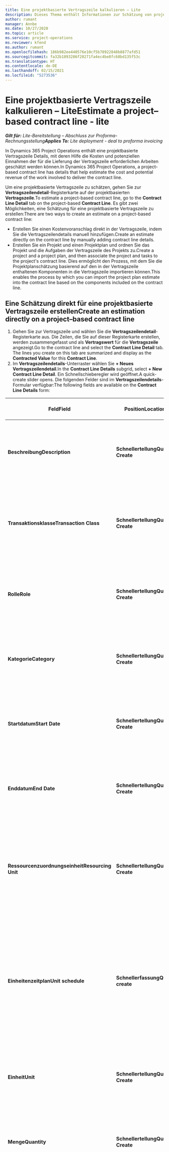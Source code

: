 ```yaml
---
title: Eine projektbasierte Vertragszeile kalkulieren – Lite
description: Dieses Thema enthält Informationen zur Schätzung von projektbasierten Vertragszeilen.
author: rumant
manager: Annbe
ms.date: 10/27/2020
ms.topic: article
ms.service: project-operations
ms.reviewer: kfend
ms.author: rumant
ms.openlocfilehash: 186b982ee440576e10cf5b78922848b8877afd51
ms.sourcegitcommit: fa32b1893286f20271fa4ec4be8fc68bd135f53c
ms.translationtype: HT
ms.contentlocale: de-DE
ms.lasthandoff: 02/15/2021
ms.locfileid: "5273536"
---
```

# <a name="estimate-a-projectbased-contract-line---lite"></a><span data-ttu-id="73de8-103">Eine projektbasierte Vertragszeile kalkulieren – Lite</span><span class="sxs-lookup"><span data-stu-id="73de8-103">Estimate a project–based contract line - lite</span></span>

<span data-ttu-id="73de8-104">_**Gilt für:** Lite-Bereitstellung – Abschluss zur Proforma-Rechnungsstellung_</span><span class="sxs-lookup"><span data-stu-id="73de8-104">_**Applies To:** Lite deployment - deal to proforma invoicing_</span></span>

<span data-ttu-id="73de8-105">In Dynamics 365 Project Operations enthält eine projektbasierte Vertragszeile Details, mit deren Hilfe die Kosten und potenziellen Einnahmen der für die Lieferung der Vertragszeile erforderlichen Arbeiten geschätzt werden können.</span><span class="sxs-lookup"><span data-stu-id="73de8-105">In Dynamics 365 Project Operations, a project-based contract line has details that help estimate the cost and potential revenue of the work involved to deliver the contract line.</span></span>

<span data-ttu-id="73de8-106">Um eine projektbasierte Vertragszeile zu schätzen, gehen Sie zur **Vertragszeilendetail**-Registerkarte auf der projektbasierten **Vertragszeile**.</span><span class="sxs-lookup"><span data-stu-id="73de8-106">To estimate a project-based contract line, go to the **Contract Line Detail** tab on the project-based **Contract Line**.</span></span>  <span data-ttu-id="73de8-107">Es gibt zwei Möglichkeiten, eine Schätzung für eine projektbasierte Vertragszeile zu erstellen:</span><span class="sxs-lookup"><span data-stu-id="73de8-107">There are two ways to create an estimate on a project-based contract line:</span></span>

   - <span data-ttu-id="73de8-108">Erstellen Sie einen Kostenvoranschlag direkt in der Vertragszeile, indem Sie die Vertragszeilendetails manuell hinzufügen.</span><span class="sxs-lookup"><span data-stu-id="73de8-108">Create an estimate directly on the contract line by manually adding contract line details.</span></span>
   - <span data-ttu-id="73de8-109">Erstellen Sie ein Projekt und einen Projektplan und ordnen Sie das Projekt und die Aufgaben der Vertragszeile des Projekts zu.</span><span class="sxs-lookup"><span data-stu-id="73de8-109">Create a project and a project plan, and then associate the project and tasks to the project's contract line.</span></span> <span data-ttu-id="73de8-110">Dies ermöglicht den Prozess, mit dem Sie die Projektplanschätzung basierend auf den in der Vertragszeile enthaltenen Komponenten in die Vertragszeile importieren können.</span><span class="sxs-lookup"><span data-stu-id="73de8-110">This enables the process by which you can import the project plan estimate into the contract line based on the components included on the contract line.</span></span>

## <a name="create-an-estimation-directly-on-a-projectbased-contract-line"></a><span data-ttu-id="73de8-111">Eine Schätzung direkt für eine projektbasierte Vertragszeile erstellen</span><span class="sxs-lookup"><span data-stu-id="73de8-111">Create an estimation directly on a project–based contract line</span></span>

1. <span data-ttu-id="73de8-112">Gehen Sie zur Vertragszeile und wählen Sie die **Vertragszeilendetail**-Registerkarte aus. Die Zeilen, die Sie auf dieser Registerkarte erstellen, werden zusammengefasst und als **Vertragswert** für die **Vertragszeile** angezeigt.</span><span class="sxs-lookup"><span data-stu-id="73de8-112">Go to the contract line and select the **Contract Line Detail** tab. The lines you create on this tab are summarized and display as the **Contracted Value** for this **Contract Line**.</span></span> 
2. <span data-ttu-id="73de8-113">Im **Vertragszeilendetails**-Unterraster wählen Sie **+ Neues Vertragszeilendetail**.</span><span class="sxs-lookup"><span data-stu-id="73de8-113">In the **Contract Line Details** subgrid, select **+ New Contract Line Detail**.</span></span> <span data-ttu-id="73de8-114">Ein Schnellschieberegler wird geöffnet.</span><span class="sxs-lookup"><span data-stu-id="73de8-114">A quick-create slider opens.</span></span> <span data-ttu-id="73de8-115">Die folgenden Felder sind im **Vertragszeilendetails**-Formular verfügbar:</span><span class="sxs-lookup"><span data-stu-id="73de8-115">The following fields are available on the **Contract Line Details** form:</span></span>

| <span data-ttu-id="73de8-116">Feld</span><span class="sxs-lookup"><span data-stu-id="73de8-116">Field</span></span> | <span data-ttu-id="73de8-117">Position</span><span class="sxs-lookup"><span data-stu-id="73de8-117">Location</span></span> | <span data-ttu-id="73de8-118">Beschreibung des Dataflows</span><span class="sxs-lookup"><span data-stu-id="73de8-118">Description</span></span> | <span data-ttu-id="73de8-119">Nachgelagerte Auswirkungen</span><span class="sxs-lookup"><span data-stu-id="73de8-119">Downstream impact</span></span> |
| --- | --- | --- | --- |
| <span data-ttu-id="73de8-120">**Beschreibung**</span><span class="sxs-lookup"><span data-stu-id="73de8-120">**Description**</span></span> | <span data-ttu-id="73de8-121">**Schnellertellung**</span><span class="sxs-lookup"><span data-stu-id="73de8-121">**Quick Create**</span></span> | <span data-ttu-id="73de8-122">Eine Beschreibung der bestimmten Schätzung.</span><span class="sxs-lookup"><span data-stu-id="73de8-122">A description of the specific estimate.</span></span> | <span data-ttu-id="73de8-123">In diesem Feld werden standardmäßig die zugehörigen Vertragszeilendetails für Kosten verwendet, die automatisch erstellt werden.</span><span class="sxs-lookup"><span data-stu-id="73de8-123">This field defaults to the related contract line detail for costs that are automatically created.</span></span> |
| <span data-ttu-id="73de8-124">**Transaktionsklasse**</span><span class="sxs-lookup"><span data-stu-id="73de8-124">**Transaction Class**</span></span> | <span data-ttu-id="73de8-125">**Schnellertellung**</span><span class="sxs-lookup"><span data-stu-id="73de8-125">**Quick Create**</span></span> | <span data-ttu-id="73de8-126">Diese Dropdown-Liste enthält eine Liste der Transaktionsklassen, die auf der **Allgemein**-Registerkarte der projektbasierten Vertragszeile enthalten sind.</span><span class="sxs-lookup"><span data-stu-id="73de8-126">This drop-down is a list of transaction classes included on the **General** tab of the project-based contract line.</span></span> | <span data-ttu-id="73de8-127">In diesem Feld werden standardmäßig die zugehörigen Vertragszeilendetails für Kosten verwendet, die automatisch erstellt werden.</span><span class="sxs-lookup"><span data-stu-id="73de8-127">This field defaults to the related contract line detail for costs that are automatically created.</span></span> |
| <span data-ttu-id="73de8-128">**Rolle**</span><span class="sxs-lookup"><span data-stu-id="73de8-128">**Role**</span></span> | <span data-ttu-id="73de8-129">**Schnellertellung**</span><span class="sxs-lookup"><span data-stu-id="73de8-129">**Quick Create**</span></span> | <span data-ttu-id="73de8-130">Die Rolle der Person, die diese Arbeit ausführt oder diese Kosten verursacht.</span><span class="sxs-lookup"><span data-stu-id="73de8-130">The role of the person who is performing this work or incurring this expense.</span></span> | <span data-ttu-id="73de8-131">In diesem Feld werden standardmäßig die zugehörigen Vertragszeilendetails für Kosten verwendet, die automatisch erstellt werden.</span><span class="sxs-lookup"><span data-stu-id="73de8-131">This field defaults to the related contract line detail for costs that are automatically created.</span></span> |
| <span data-ttu-id="73de8-132">**Kategorie**</span><span class="sxs-lookup"><span data-stu-id="73de8-132">**Category**</span></span> | <span data-ttu-id="73de8-133">**Schnellertellung**</span><span class="sxs-lookup"><span data-stu-id="73de8-133">**Quick Create**</span></span> | <span data-ttu-id="73de8-134">Die Kategorie der Arbeit oder Ausgabe.</span><span class="sxs-lookup"><span data-stu-id="73de8-134">The category of the work or expense.</span></span> | <span data-ttu-id="73de8-135">In diesem Feld werden standardmäßig die zugehörigen Vertragszeilendetails für Kosten verwendet, die automatisch erstellt werden.</span><span class="sxs-lookup"><span data-stu-id="73de8-135">This field defaults to the related contract line detail for costs that are automatically created.</span></span> |
| <span data-ttu-id="73de8-136">**Startdatum**</span><span class="sxs-lookup"><span data-stu-id="73de8-136">**Start Date**</span></span> | <span data-ttu-id="73de8-137">**Schnellertellung**</span><span class="sxs-lookup"><span data-stu-id="73de8-137">**Quick Create**</span></span> | <span data-ttu-id="73de8-138">Das Startdatum der Arbeit.</span><span class="sxs-lookup"><span data-stu-id="73de8-138">The start date of the work.</span></span> | <span data-ttu-id="73de8-139">In diesem Feld werden standardmäßig die zugehörigen Vertragszeilendetails für Kosten verwendet, die automatisch erstellt werden.</span><span class="sxs-lookup"><span data-stu-id="73de8-139">This field defaults to the related contract line detail for costs that are automatically created.</span></span> |
| <span data-ttu-id="73de8-140">**Enddatum**</span><span class="sxs-lookup"><span data-stu-id="73de8-140">**End Date**</span></span> | <span data-ttu-id="73de8-141">**Schnellertellung**</span><span class="sxs-lookup"><span data-stu-id="73de8-141">**Quick Create**</span></span> | <span data-ttu-id="73de8-142">Das Enddatum der Arbeit.</span><span class="sxs-lookup"><span data-stu-id="73de8-142">The end date of the work.</span></span> | <span data-ttu-id="73de8-143">In diesem Feld werden standardmäßig die zugehörigen Vertragszeilendetails für Kosten verwendet, die automatisch erstellt werden.</span><span class="sxs-lookup"><span data-stu-id="73de8-143">This field defaults to the related contract line detail for the cost that is automatically created.</span></span> |
| <span data-ttu-id="73de8-144">**Ressourcenzuordnungseinheit**</span><span class="sxs-lookup"><span data-stu-id="73de8-144">**Resourcing Unit**</span></span> | <span data-ttu-id="73de8-145">**Schnellertellung**</span><span class="sxs-lookup"><span data-stu-id="73de8-145">**Quick Create**</span></span> | <span data-ttu-id="73de8-146">Die Ressourceneinheit , die diese Kosten verursacht und die Ressource bereitstellt, um daran zu arbeiten.</span><span class="sxs-lookup"><span data-stu-id="73de8-146">The resourcing unit that incurs this cost and provies the resource to work on it.</span></span> | <span data-ttu-id="73de8-147">In diesem Feld werden standardmäßig die zugehörigen Vertragszeilendetails für Kosten verwendet, die automatisch erstellt werden.</span><span class="sxs-lookup"><span data-stu-id="73de8-147">This field defaults to the related contract line detail for costs that are automatically created.</span></span> <span data-ttu-id="73de8-148">Dieses Feld wird auch zum Abrufen von Einstandspreisen verwendet.</span><span class="sxs-lookup"><span data-stu-id="73de8-148">This field is also used in cost price retrieval.</span></span> |
| <span data-ttu-id="73de8-149">**Einheitenzeitplan**</span><span class="sxs-lookup"><span data-stu-id="73de8-149">**Unit schedule**</span></span> | <span data-ttu-id="73de8-150">**Schnellerfassung**</span><span class="sxs-lookup"><span data-stu-id="73de8-150">**Quick create**</span></span> | <span data-ttu-id="73de8-151">Die Einheitsgruppe der Arbeit oder des Aufwands.</span><span class="sxs-lookup"><span data-stu-id="73de8-151">The unit group of the work or expense.</span></span> <span data-ttu-id="73de8-152">Einheiten gehören zu einem Einheitenplan oder einer Gruppe von Einheiten.</span><span class="sxs-lookup"><span data-stu-id="73de8-152">Units belong to a unit schedule or a group of units.</span></span> <span data-ttu-id="73de8-153">Zum Beispiel *Meilen* und *Kilometer (km)* sind Einheiten, die zu einer Gruppe von Einheiten gehören, die die Entfernung beschreiben.</span><span class="sxs-lookup"><span data-stu-id="73de8-153">For example, *miles* and *kilometers (Kms)* are units that belong to a group of units that describe distance.</span></span> | <span data-ttu-id="73de8-154">In diesem Feld werden standardmäßig die zugehörigen Vertragszeilendetails für Kosten verwendet, die automatisch erstellt werden.</span><span class="sxs-lookup"><span data-stu-id="73de8-154">This field defaults to the related contract line detail for costs that are automatically created.</span></span> |
| <span data-ttu-id="73de8-155">**Einheit**</span><span class="sxs-lookup"><span data-stu-id="73de8-155">**Unit**</span></span> | <span data-ttu-id="73de8-156">**Schnellertellung**</span><span class="sxs-lookup"><span data-stu-id="73de8-156">**Quick Create**</span></span> | <span data-ttu-id="73de8-157">Die Einheit der Arbeit oder des Aufwands.</span><span class="sxs-lookup"><span data-stu-id="73de8-157">The unit of work or expense.</span></span> | <span data-ttu-id="73de8-158">In diesem Feld werden standardmäßig die zugehörigen Vertragszeilendetails für Kosten verwendet, die automatisch erstellt werden.</span><span class="sxs-lookup"><span data-stu-id="73de8-158">This field defaults to the related contract line detail for costs that are automatically created.</span></span> |
| <span data-ttu-id="73de8-159">**Menge**</span><span class="sxs-lookup"><span data-stu-id="73de8-159">**Quantity**</span></span> | <span data-ttu-id="73de8-160">**Schnellertellung**</span><span class="sxs-lookup"><span data-stu-id="73de8-160">**Quick Create**</span></span> | <span data-ttu-id="73de8-161">Die Menge der Arbeit oder des Aufwands.</span><span class="sxs-lookup"><span data-stu-id="73de8-161">The quantity of work or expense.</span></span> | <span data-ttu-id="73de8-162">In diesem Feld werden standardmäßig die zugehörigen Vertragszeilendetails für Kosten verwendet, die automatisch erstellt werden.</span><span class="sxs-lookup"><span data-stu-id="73de8-162">This field defaults to the related contract line detail for costs that are automatically created.</span></span> |
| <span data-ttu-id="73de8-163">**Einheitenpreis**</span><span class="sxs-lookup"><span data-stu-id="73de8-163">**Unit price**</span></span> | <span data-ttu-id="73de8-164">**Schnellertellung**</span><span class="sxs-lookup"><span data-stu-id="73de8-164">**Quick Create**</span></span> | <span data-ttu-id="73de8-165">Der Rechnungssatz der Rolle, die die Arbeit ausführt, oder der Verkaufspreis der Ausgabenkategorie.</span><span class="sxs-lookup"><span data-stu-id="73de8-165">The bill rate of the role that is performing the work or the sales price of the expense category.</span></span> <span data-ttu-id="73de8-166">Dieses Feld wird standardmäßig für die **Zeit** basierend auf der Kombination aus Rolle und Ressourceneinheit in der Projektpreisliste verwendet, die für das Startdatum gültig ist.</span><span class="sxs-lookup"><span data-stu-id="73de8-166">This field defaults for **Time** based on the role and resourcing unit combination on the project price list that is effective for the start date.</span></span> <span data-ttu-id="73de8-167">Für Ausgaben stammt die Standardeinstellung dieses Felds aus der Preiseinstellung für die Transaktionskategorie in der Projektpreisliste, die für das Startdatum gültig ist.</span><span class="sxs-lookup"><span data-stu-id="73de8-167">For expenses, this field's default is from the price setup for the transaction category in the project price list that is effective for the start date.</span></span> <span data-ttu-id="73de8-168">Wenn die Preisberechnungsmethode für die Transaktionskategorie nicht **Preis pro Einheit** ist, gibt es keine Standardeinstellung, und dieses Feld bleibt leer.</span><span class="sxs-lookup"><span data-stu-id="73de8-168">If the pricing method for the transaction category is not **price-per-unit**, there is no default, and this field is left blank.</span></span> | <span data-ttu-id="73de8-169">Der Kostensatz der Rolle, die die Arbeit ausführt, oder die Kosten pro Einheit der Ausgabenkategorie.</span><span class="sxs-lookup"><span data-stu-id="73de8-169">The cost rate of the role that is performing the work, or the cost per unit of the expense category.</span></span> <span data-ttu-id="73de8-170">Dieses Feld ist standardmäßig auf **Zeit basierend auf der Rolle** und die Kombination der Ressourceneinheiten in der Rollenpreislinie der Kostenpreisliste, die der Vertragseinheit zum Stichtag beigefügt ist, eingestellt.</span><span class="sxs-lookup"><span data-stu-id="73de8-170">This field defaults for **Time based on the role** and the resourcing unit combination on the role price line of the cost price list attached to the contracting unit effective for the start date.</span></span> <span data-ttu-id="73de8-171">Für Ausgaben basiert die Standardeinstellung dieses Felds auf der Kategoriepreiszeile der Einstandspreisliste, die der Vertragseinheit zugeordnet und für das Startdatum gültig ist.</span><span class="sxs-lookup"><span data-stu-id="73de8-171">For expenses, this field's default is based on the category price line of the cost price list attached to the contracting unit that is effective for the start date.</span></span> <span data-ttu-id="73de8-172">Wenn die Preisberechnungsmethode für die Transaktionskategorie nicht Preis pro Einheit ist, gibt es keine Standardeinstellung, und dieses Feld bleibt leer.</span><span class="sxs-lookup"><span data-stu-id="73de8-172">If the pricing method for the transaction category is not price-per-unit, there is no default and this field is left blank.</span></span> |
| <span data-ttu-id="73de8-173">**Geschätzte Steuer**</span><span class="sxs-lookup"><span data-stu-id="73de8-173">**Estimated Tax**</span></span> | <span data-ttu-id="73de8-174">**Schnellertellung**</span><span class="sxs-lookup"><span data-stu-id="73de8-174">**Quick Create**</span></span> | <span data-ttu-id="73de8-175">Die geschätzte Steuer für diese Arbeit oder Ausgabe, wie vom Benutzer eingegeben.</span><span class="sxs-lookup"><span data-stu-id="73de8-175">The estimated tax for this work or expense as input by the user.</span></span> | <span data-ttu-id="73de8-176">Die geschätzte Steuer für diese Arbeit oder Ausgabe, wie vom Benutzer eingegeben.</span><span class="sxs-lookup"><span data-stu-id="73de8-176">The estimated tax for this work or expense as input by the user.</span></span> |
| <span data-ttu-id="73de8-177">**Betrag**</span><span class="sxs-lookup"><span data-stu-id="73de8-177">**Amount**</span></span> | <span data-ttu-id="73de8-178">**Schnellertellung**</span><span class="sxs-lookup"><span data-stu-id="73de8-178">**Quick Create**</span></span> | <span data-ttu-id="73de8-179">Dieser Wert in diesem Feld kann vom Benutzer hinzugefügt werden, wenn die Felder **Menge** und **Preis** leer bleiben.</span><span class="sxs-lookup"><span data-stu-id="73de8-179">This value in this field can be added by the user if the **Quantity** and **Price** fields are left blank.</span></span> <span data-ttu-id="73de8-180">Wenn **Menge** und **Preis** gefüllt sind, ist das **Menge**-Feld schreibgeschützt und wird als **(Menge \* Stückpreis) + Steuern** berechnet.</span><span class="sxs-lookup"><span data-stu-id="73de8-180">If **Quantity** and **Price** are filled, the **Amount** field is read-only and is calculated as **(Quantity \* Unit price) + Tax**.</span></span> | &nbsp; |

## <a name="update-prices-on-contract-line-details"></a><span data-ttu-id="73de8-181">Aktualisieren Sie die Preise für Vertragsdetails</span><span class="sxs-lookup"><span data-stu-id="73de8-181">Update prices on contract line details</span></span>

<span data-ttu-id="73de8-182">Wenn Sie die Preise in der Projektpreisliste ändern, die dem Vertrag beigefügt ist, oder in der Kostenpreisliste der Vertragseinheit, können Sie die Preise in den einzelnen Vertragszeilendetails aktualisieren, um die Änderung widerzuspiegeln.</span><span class="sxs-lookup"><span data-stu-id="73de8-182">If you change prices on the project price list that is attached to the contract or the cost price list of the contracting unit, you can refresh the prices on the individual contract line details to reflect the change.</span></span> <span data-ttu-id="73de8-183">Wählen Sie auf der **Vertrag**-Seite **Neu berechnen** aus.</span><span class="sxs-lookup"><span data-stu-id="73de8-183">On the **Contract** page, select **Recalculate**.</span></span> <span data-ttu-id="73de8-184">Eine Warnung informiert Sie darüber, dass die Preise für alle Vertragszeilen in diesem Vertrag zurückgesetzt werden.</span><span class="sxs-lookup"><span data-stu-id="73de8-184">A warning opens to inform you that prices for all contract lines on this contract are reset.</span></span> <span data-ttu-id="73de8-185">Wählen Sie **Ja**, um die Preise sowohl für Verkaufs- als auch für Kostenvertragsdetails zu aktualisieren.</span><span class="sxs-lookup"><span data-stu-id="73de8-185">Select **Yes** to refresh prices for both sales and cost contract line details.</span></span>

## <a name="access-contract-line-details-for-cost"></a><span data-ttu-id="73de8-186">Greifen Sie auf die Kosten der Vertragszeile zu</span><span class="sxs-lookup"><span data-stu-id="73de8-186">Access contract line details for cost</span></span>

<span data-ttu-id="73de8-187">Auf der **Vertragszeilendetails**-Registerkarte wählen Sie eine Zeile im Raster aus, um Aktionen in der Symbolleiste des Unterrasters anzuzeigen.</span><span class="sxs-lookup"><span data-stu-id="73de8-187">On the **Contract Line Details** tab, select a row in the grid to display actions on the toolbar of the subgrid.</span></span> <span data-ttu-id="73de8-188">Die erste Aktion in der Symbolleiste des Unterrasters ist **Kostendetail öffnen**.</span><span class="sxs-lookup"><span data-stu-id="73de8-188">The first action on the subgrid tool bar is **Open Cost Detail**.</span></span> <span data-ttu-id="73de8-189">Wählen Sie **Kostendetail öffnen** aus, um den entsprechenden Kostensatz und den entsprechenden Betrag für diese Vertragszeilendetails anzuzeigen.</span><span class="sxs-lookup"><span data-stu-id="73de8-189">To see the related cost rate and amount for this contract line detail, select **Open Cost Detail**.</span></span> 

> [!NOTE]
> <span data-ttu-id="73de8-190">Durch das Ändern des Ressourcenzuordnungsunternehmen, der Ressourceneinheit, der Menge, der Daten, der Rolle oder der Kategoriewerte in den Vertragszeilendetails für **Kosten** werden auch die entsprechenden Werte im Vertragszeilendetail für **Vertrieb** geändert.</span><span class="sxs-lookup"><span data-stu-id="73de8-190">Changing the resourcing company, resourcing unit, quantity, dates, role, or category values on the contract line detail for **Cost** also changes the corresponding values on the contract line detail for **Sales**.</span></span>

## <a name="currency-on-contract-line-details-for-cost-and-sales"></a><span data-ttu-id="73de8-191">Angaben zur Währung in der Vertragszeile für Kosten und Umsatz</span><span class="sxs-lookup"><span data-stu-id="73de8-191">Currency on contract line details for cost and sales</span></span>

<span data-ttu-id="73de8-192">Das Vertragszeilendetail für **Vertrieb** legt die Standardwährung aus der Projektpreisliste fest, die für das Startdatum des Vertragszeilendetails gültig ist.</span><span class="sxs-lookup"><span data-stu-id="73de8-192">The contract line detail for **Sales** sets the default currency from the project price list that is effective for the start date of the contract line detail.</span></span>

<span data-ttu-id="73de8-193">Das Vertragszeilendetail für **Kosten** legt die Standardwährung aus der Preisliste der Vertragseinheit des Vertrags fest, die für das Startdatum des Vertragszeilendetails für **Kosten** gültig ist.</span><span class="sxs-lookup"><span data-stu-id="73de8-193">The contract line detail for **Cost** sets the default currency from the price list of the contracting unit of the contract that is effective for the start date of the contract line detail for **Cost**.</span></span>

<span data-ttu-id="73de8-194">Rentabilitätsberechnungen konvertieren die Beträge für die Vertragszeilendetails für **Kosten** und **Vertrieb** in die Basiswährung der Umgebung, um die tatsächlichen und geschätzten Gesamtmargen des Vertrags zu melden.</span><span class="sxs-lookup"><span data-stu-id="73de8-194">Profitability calculations convert the amounts for the contract line details for **Cost** and **Sales** into the base currency of the environment to report the overall actual and estimated margins on the contract.</span></span>

> [!NOTE]
> <span data-ttu-id="73de8-195">Währungsrundungsfehler und geänderte Margen können aufgrund fehlender datumswirksamer Wechselkurse auftreten.</span><span class="sxs-lookup"><span data-stu-id="73de8-195">Currency rounding errors and changed margins could occur because of the lack of date effective exchange rates.</span></span> <span data-ttu-id="73de8-196">Verwenden Sie diese Berechnungen für Projektverträge nur als Näherungswerte und nicht für tatsächliche gesetzliche oder andere Berichte, die eine höhere Rundungsgenauigkeit und Kenntnis der Datumseffektivität für Wechselkurse erfordern.</span><span class="sxs-lookup"><span data-stu-id="73de8-196">Use these calculations on project contracts only as approximations and not for actual statutory or other reporting that requires higher precision of rounding and awareness of date effectivity for exchange rates.</span></span>


[!INCLUDE[footer-include](../../includes/footer-banner.md)]